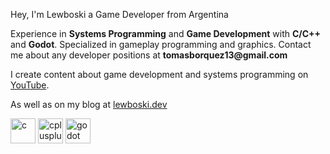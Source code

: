 <p align="left">Hey, I'm Lewboski a Game Developer from Argentina</p>

<p>Experience in <b>Systems Programming</b> and <b>Game Development</b> with <b>C/C++</b> and <b>Godot</b>. Specialized in gameplay programming and graphics. Contact me about any developer positions at <b>tomasborquez13@gmail.com</b>

<p>I create content about game development and systems programming on <a href="https://www.youtube.com/@Lewboskii" target="_blank" rel="noopener noreferrer">YouTube</a>.</p>

<p>As well as on my blog at <a href="https://lewboski.dev/" target="_blank" rel="noreferrer">lewboski.dev</a></p>

<p align="left">
  <img src="https://upload.wikimedia.org/wikipedia/commons/1/18/C_Programming_Language.svg" alt="c" width="40" height="40"/>
  <img src="https://cdn.jsdelivr.net/gh/devicons/devicon/icons/cplusplus/cplusplus-original.svg" alt="cplusplus" width="40" height="40"/>
  <img src="https://cdn.jsdelivr.net/gh/devicons/devicon/icons/godot/godot-original.svg" alt="godot" width="40" height="40"/> 
</p>
